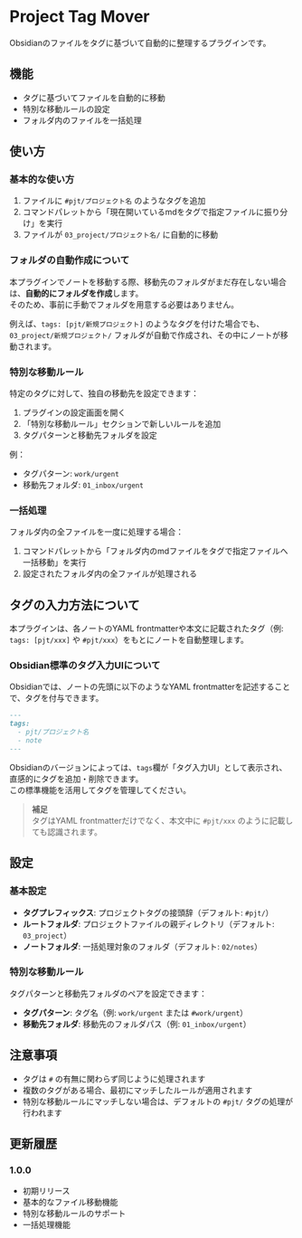 # Project Tag Mover

Obsidianのファイルをタグに基づいて自動的に整理するプラグインです。

## 機能

- タグに基づいてファイルを自動的に移動
- 特別な移動ルールの設定
- フォルダ内のファイルを一括処理

## 使い方

### 基本的な使い方

1. ファイルに `#pjt/プロジェクト名` のようなタグを追加
2. コマンドパレットから「現在開いているmdをタグで指定ファイルに振り分け」を実行
3. ファイルが `03_project/プロジェクト名/` に自動的に移動

### フォルダの自動作成について

本プラグインでノートを移動する際、移動先のフォルダがまだ存在しない場合は、**自動的にフォルダを作成**します。  
そのため、事前に手動でフォルダを用意する必要はありません。

例えば、`tags: [pjt/新規プロジェクト]` のようなタグを付けた場合でも、`03_project/新規プロジェクト/` フォルダが自動で作成され、その中にノートが移動されます。

### 特別な移動ルール

特定のタグに対して、独自の移動先を設定できます：

1. プラグインの設定画面を開く
2. 「特別な移動ルール」セクションで新しいルールを追加
3. タグパターンと移動先フォルダを設定

例：
- タグパターン: `work/urgent`
- 移動先フォルダ: `01_inbox/urgent`

### 一括処理

フォルダ内の全ファイルを一度に処理する場合：

1. コマンドパレットから「フォルダ内のmdファイルをタグで指定ファイルへ一括移動」を実行
2. 設定されたフォルダ内の全ファイルが処理される

## タグの入力方法について

本プラグインは、各ノートのYAML frontmatterや本文に記載されたタグ（例: `tags: [pjt/xxx]` や `#pjt/xxx`）をもとにノートを自動整理します。

### Obsidian標準のタグ入力UIについて

Obsidianでは、ノートの先頭に以下のようなYAML frontmatterを記述することで、タグを付与できます。

```markdown
---
tags:
  - pjt/プロジェクト名
  - note
---
```

Obsidianのバージョンによっては、`tags`欄が「タグ入力UI」として表示され、直感的にタグを追加・削除できます。  
この標準機能を活用してタグを管理してください。

> **補足**  
> タグはYAML frontmatterだけでなく、本文中に `#pjt/xxx` のように記載しても認識されます。

## 設定

### 基本設定

- **タグプレフィックス**: プロジェクトタグの接頭辞（デフォルト: `#pjt/`）
- **ルートフォルダ**: プロジェクトファイルの親ディレクトリ（デフォルト: `03_project`）
- **ノートフォルダ**: 一括処理対象のフォルダ（デフォルト: `02/notes`）

### 特別な移動ルール

タグパターンと移動先フォルダのペアを設定できます：

- **タグパターン**: タグ名（例: `work/urgent` または `#work/urgent`）
- **移動先フォルダ**: 移動先のフォルダパス（例: `01_inbox/urgent`）

## 注意事項

- タグは `#` の有無に関わらず同じように処理されます
- 複数のタグがある場合、最初にマッチしたルールが適用されます
- 特別な移動ルールにマッチしない場合は、デフォルトの `#pjt/` タグの処理が行われます

## 更新履歴

### 1.0.0
- 初期リリース
- 基本的なファイル移動機能
- 特別な移動ルールのサポート
- 一括処理機能 